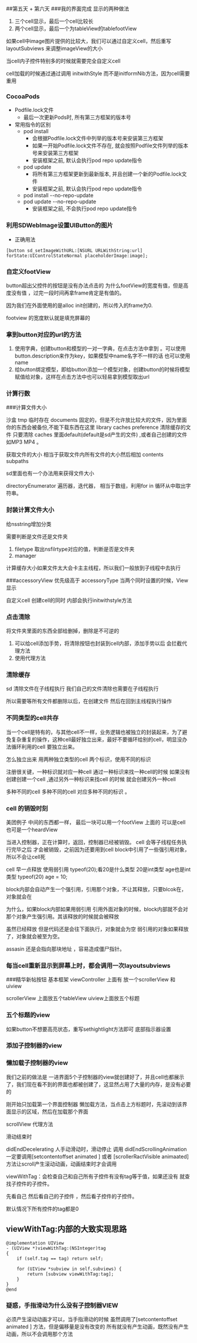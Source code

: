 ##第五天 + 第六天
###我的界面完成
显示的两种做法
1. 三个cell显示，最后一个cell比较长
2. 两个cell显示，最后一个为tableView的tablefootView

如果cell中image图片提供的比较大，我们可以通过自定义cell，然后重写layoutSubviews 来调整imageView的大小

当cell内子控件特别多的时候就需要完全自定义cell

cell加载的时候通过通过调用 initwithStyle 而不是initformNib方法，因为cell需要重用



### CocoaPods
- Podfile.lock文件
    - 最后一次更新Pods时, 所有第三方框架的版本号
- 常用指令的区别
    - pod install
        - 会根据Podfile.lock文件中列举的版本号来安装第三方框架
        - 如果一开始Podfile.lock文件不存在, 就会按照Podfile文件列举的版本号来安装第三方框架
        - 安装框架之前, 默认会执行pod repo update指令
    - pod update
        - 将所有第三方框架更新到最新版本, 并且创建一个新的Podfile.lock文件
        - 安装框架之前, 默认会执行pod repo update指令
    - pod install --no-repo-update
    - pod update --no-repo-update
        - 安装框架之前, 不会执行pod repo update指令

### 利用SDWebImage设置UIButton的图片
- 正确用法

```
[button sd_setImageWithURL:[NSURL URLWithString:url] forState:UIControlStateNormal placeholderImage:image];
```

### 自定义footView
button超出父控件的按钮是没有办法点击的
为什么footView的宽度有值，但是高度没有值 ，过完一段时间再拿frame肯定是有值的。

因为我们在外面使用的是alloc init创建的，所以传入的frame为0.

footview 的宽度默认就是填充屏幕的

### 拿到button对应的url的方法
1. 使用字典，创建button和模型的一对一字典，在点击方法中拿到 。可以使用button.description来作为key，如果模型中name名字不一样的话 也可以使用name 
2. 给button绑定模型，即给button添加一个模型对象，创建button的时候将模型赋值给对象，这样在点击方法中也可以轻易拿到模型取出url

### 计算行数


###计算文件大小

沙盒 
tmp 临时存在
documents 固定的，但是不允许放比较大的文件，因为里面你的东西会被备份,不能下载东西在这里
library  caches preference 
清除缓存的文件 只要清除 caches 里面default(default是sd产生的文件) ,或者自己创建的文件 如MP3 MP4 。

获取文件的大小 相当于获取文件内所有文件的大小然后相加
contents  
subpaths

sd里面也有一个办法用来获得文件大小 

directoryEnumerator  遍历器，迭代器， 相当于数组，利用for in 循环从中取出字符串。

### 封装计算文件大小

给nsstring增加分类

需要判断是文件还是文件夹
1.  filetype  取出nsfilrtype对应的值，判断是否是文件夹 
2.  manager 

计算缓存大小如果文件太大会卡主主线程，所以我们一般放到子线程中去执行 


###accessoryView 优先级高于 accessoryType 当两个同时设置的时候，View显示

自定义cell  创建cell的同时 内部会执行initwithstyle方法


### 点击清除 
将文件夹里面的东西全部给删掉，删除是不可逆的


1. 可以给cell添加手势，将清除按钮也封装到cell内部，添加手势以后 会拦截代理方法 
2.  使用代理方法



### 清除缓存
sd 清除文件在子线程执行
我们自己的文件清除也需要在子线程执行

所以需要等所有文件都删除以后，在创建文件 然后在回到主线程执行操作

### 不同类型的cell共存

当一个cell是特有的，与其他cell不一样，业务逻辑也被独立的封装起来，为了避免复杂重复的操作，这种cell最好独立出来，最好不要循环给别的cell，明显没办法循环利用的cell 要独立出来。

怎么独立出来
用两种独立类型的cell
两个标识，使用不同的标识

注册很关键，一种标识就对应一种cell 	通过一种标识来找一种cell的时候 如果没有创建创建一个cell  ,通过另外一种标识来找cell 的时候 就会创建另外一种cell 

多种不同的cell  多种不同的cell 对应多种不同的标识 。

### cell 的销毁时刻
美团例子 
中间的东西都一样，
最后一块可以用一个footView 
上面的 可以是cell 也可是一个heardView

当进入控制器，正在计算时，返回，控制器已经被销毁。
cell  会等子线程任务执行完毕之后 才会被销毁，之前因为还要用到cell  block中引用了一些强引用对象，所以不会让cell死

cell 早一点释放 使用弱引用
typeof(20);看20是什么类型 20是int类型
age也是int 类型
typeof(20) age = 10; 

block内部会自动产生一个强引用，引用那个对象，不让其释放，只要blcok在，对象就会在


为什么，如果block内部如果用弱引用 引用外面对象的时候，block内部就不会对那个对象产生强引用。其该释放的时候就会被释放

虽然已经释放 但是代码还是会往下面执行，对象就会为空 弱引用的对象如果释放了，对象就会被至为空。

assasin 还是会指向那块地址	，容易造成僵尸指针。


### 每当cell重新显示到屏幕上时，都会调用一次layoutsubviews

###精华新帖按钮
基本框架 viewController 上面有 放一个scrollerView 和 uiview 

scrollerView 上面放五个tableView 
uiview上面放五个标题



### 五个标题的view
 
如果button不想要高亮状态，重写sethightlight方法即可
底部指示器设置

### 添加子控制器的view

### 懒加载子控制器的view

我们之前的做法是 一进界面5个子控制器的view就创建好了，并且cell也都展示了，我们现在看不到的界面也都被创建了，这显然占用了大量的内存，是没有必要的

刚开始只加载第一个界面控制器
懒加载方法，当点击上方标题时，先滚动到该界面显示的区域，然后在加载那个界面

scrollView 代理方法

滑动结束时

didEndDecelerating  人手动滑动时，滑动停止 调用
didEndScrollingAnimation  一定要调用[setcontentoffset animated ] 或者 [scrollerRactVisible animaated]方法让scroll产生滚动动画，动画结束时才会调用 

viewWithTag：会检查自己和自己所有子控件有没有tag等于值，如果还没有 就查找子控件的子控件。

先看自己 然后看自己的子控件 ，然后看子控件的子控件。

默认情况下所有控件的tag都是0 

## viewWithTag:内部的大致实现思路
```
@implementation UIView
- (UIView *)viewWithTag:(NSInteger)tag
{
    if (self.tag == tag) return self;

    for (UIView *subview in self.subviews) {
        return [subview viewWithTag:tag];
    }
}
@end
```


### 疑惑，手指滑动为什么没有子控制器VIEW

必须产生滚动动画才可以，当手指滑动的时候 虽然调用了[setcontentoffset animated ] 方法，但是偏移量是没有改变的 所有就没有产生动画，既然没有产生动画，所以不会调用那个方法




